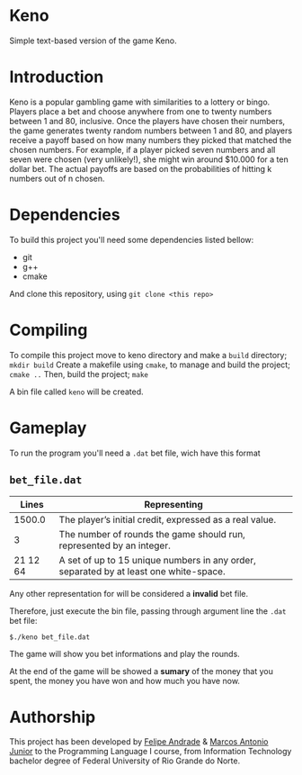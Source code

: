 # Keno 
Simple text-based version of the game Keno.

# Introduction

Keno is a popular gambling game with similarities to a lottery or bingo. Players place a bet and
choose anywhere from one to twenty numbers between 1 and 80, inclusive. Once the players have
chosen their numbers, the game generates twenty random numbers between 1 and 80, and players
receive a payoff based on how many numbers they picked that matched the chosen numbers.
For example, if a player picked seven numbers and all seven were chosen (very unlikely!), she
might win around $10.000 for a ten dollar bet. The actual payoffs are based on the probabilities of
hitting k numbers out of n chosen.

# Dependencies

To build this project you'll need some dependencies listed bellow:
* git
* g++
* cmake

And clone this repository, using `git clone <this repo>`

# Compiling

To compile this project move to keno directory and make a `build` directory;
` mkdir build `
Create a makefile using `cmake`, to manage and build the project;
` cmake .. `
Then, build the project;
` make `

A bin file called `keno` will be created.
 
# Gameplay 

To run the program you'll need a `.dat` bet file, wich have this format

`bet_file.dat` 
---------------
Lines | Representing
----- | -----------
1500.0 | The player’s initial credit, expressed as a real value.
3	   | The number of rounds the game should run, represented by an integer.
21 12 64 | A set of up to 15 unique numbers in any order, separated by at least one white-space.

Any other representation for will be considered a **invalid** bet file.

Therefore, just execute the bin file, passing through argument line the `.dat` bet file:
```
$./keno bet_file.dat
```

The game will show you bet informations and play the rounds.

At the end of the game will be showed a **sumary** of the money that you spent, the money you have won and how much you have now.

# Authorship

This project has been developed by [Felipe Andrade](https://github.com/felpsisonfire) & [Marcos Antonio Junior](https://github.com/marcosacj) to the Programming Language I course, from Information Technology bachelor degree of Federal University of Rio Grande do Norte.
